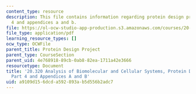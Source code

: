 ```yaml
---
content_type: resource
description: This file contains information regarding protein design project - part
  4 and appendices a and b.
file: https://ol-ocw-studio-app-production.s3.amazonaws.com/courses/20-320-analysis-of-biomolecular-and-cellular-systems-fall-2012/a9109d156dcda592893ab5d556b2adc7_MIT20_320F12_Pr_De_Pro_Pa4.pdf
file_type: application/pdf
learning_resource_types: []
ocw_type: OCWFile
parent_title: Protein Design Project
parent_type: CourseSection
parent_uid: 4e768918-89cb-0ab8-82ea-1711a42e3666
resourcetype: Document
title: '20.320 Analysis of Biomolecular and Cellular Systems, Protein Design Project:
  Part 4 and Appendices A and B'
uid: a9109d15-6dcd-a592-893a-b5d556b2adc7
---
```

